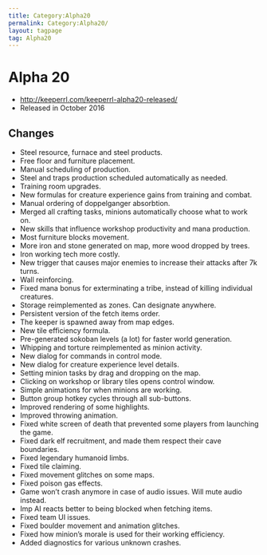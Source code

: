 ```yaml
---
title: Category:Alpha20
permalink: Category:Alpha20/
layout: tagpage
tag: Alpha20
---
```


Alpha 20
========

-   <http://keeperrl.com/keeperrl-alpha20-released/>
-   Released in October 2016

Changes
-------

-   Steel resource, furnace and steel products.
-   Free floor and furniture placement.
-   Manual scheduling of production.
-   Steel and traps production scheduled automatically as needed.
-   Training room upgrades.
-   New formulas for creature experience gains from training and combat.
-   Manual ordering of doppelganger absorbtion.
-   Merged all crafting tasks, minions automatically choose what to work
    on.
-   New skills that influence workshop productivity and mana production.
-   Most furniture blocks movement.
-   More iron and stone generated on map, more wood dropped by trees.
-   Iron working tech more costly.
-   New trigger that causes major enemies to increase their attacks
    after 7k turns.
-   Wall reinforcing.
-   Fixed mana bonus for exterminating a tribe, instead of killing
    individual creatures.
-   Storage reimplemented as zones. Can designate anywhere.
-   Persistent version of the fetch items order.
-   The keeper is spawned away from map edges.
-   New tile efficiency formula.
-   Pre-generated sokoban levels (a lot) for faster world generation.
-   Whipping and torture reimplemented as minion activity.
-   New dialog for commands in control mode.
-   New dialog for creature experience level details.
-   Setting minion tasks by drag and dropping on the map.
-   Clicking on workshop or library tiles opens control window.
-   Simple animations for when minions are working.
-   Button group hotkey cycles through all sub-buttons.
-   Improved rendering of some highlights.
-   Improved throwing animation.
-   Fixed white screen of death that prevented some players from
    launching the game.
-   Fixed dark elf recruitment, and made them respect their cave
    boundaries.
-   Fixed legendary humanoid limbs.
-   Fixed tile claiming.
-   Fixed movement glitches on some maps.
-   Fixed poison gas effects.
-   Game won’t crash anymore in case of audio issues. Will mute audio
    instead.
-   Imp AI reacts better to being blocked when fetching items.
-   Fixed team UI issues.
-   Fixed boulder movement and animation glitches.
-   Fixed how minion’s morale is used for their working efficiency.
-   Added diagnostics for various unknown crashes.

